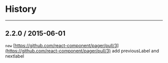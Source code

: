 # History
----

## 2.2.0 / 2015-06-01

`new` [https://github.com/react-component/pager/pull/3](https://github.com/react-component/pager/pull/3)  add previousLabel and nextlabel